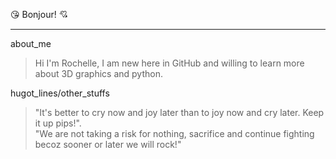 :kissing_heart: Bonjour! :cupid:
***
about_me
>  Hi I'm Rochelle, I am new here in GitHub and willing to learn
   more about 3D graphics and python.

hugot_lines/other_stuffs
> "It's better to cry now and joy later than to joy now and cry later. Keep it up pips!".     
 "We are not taking a risk for nothing, sacrifice and continue fighting becoz sooner or later we will rock!"
